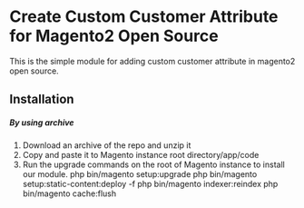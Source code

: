 # Create Custom Customer Attribute for Magento2 Open Source

This is the simple module for adding custom customer attribute in magento2 open source.

## Installation

##### By using archive
1. Download an archive of the repo and unzip it
2. Copy and paste it to Magento instance root directory/app/code
3. Run the upgrade commands on the root of Magento instance to install our module. 
php bin/magento setup:upgrade
php bin/magento setup:static-content:deploy -f
php bin/magento indexer:reindex
php bin/magento cache:flush
